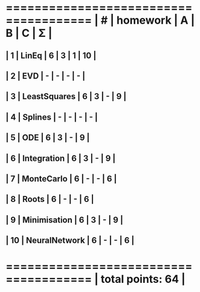 ======================================
| #  | homework      | A | B | C | Σ   |
 ======================================
| 1  | LinEq         | 6 | 3 | 1 | 10  |
---------------------------------------
| 2  | EVD           | - | - | - |  -  |
---------------------------------------
| 3  | LeastSquares  | 6 | 3 | - |  9  |
---------------------------------------
| 4  | Splines       | - | - | - |  -  |
---------------------------------------
| 5  | ODE           | 6 | 3 | - |  9  |
---------------------------------------
| 6  | Integration   | 6 | 3 | - |  9  |
---------------------------------------
| 7  | MonteCarlo    | 6 | - | - |  6  |
---------------------------------------
| 8  | Roots         | 6 | - | - |  6  |
---------------------------------------
| 9  | Minimisation  | 6 | 3 | - |  9  |
---------------------------------------
| 10 | NeuralNetwork | 6 | - | - |  6  |
---------------------------------------
 ======================================
|                    total points: 64  |
 ======================================
